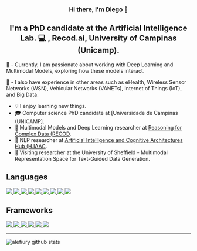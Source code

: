 <h3 align="center">
Hi there, I'm Diego 👋
</h3>

<h2 align="center">
I'm a PhD candidate at the Artificial Intelligence Lab. 💻 , Recod.ai, University of Campinas (Unicamp).
</h2> 

🔭 - Currently, I am passionate about working with Deep Learning and Multimodal Models, exploring how these models interact.

🌱 - I also have experience in other areas such as eHealth, Wireless Sensor Networks (WSN), Vehicular Networks (VANETs), Internet of Things (IoT), and Big Data.

- 💡 I enjoy learning new things.
- 🎓 Computer science PhD candidate at [Universidade de Campinas (UNICAMP].
- 🔎 Multimodal Models and Deep Learning researcher at [Reasoning for Complex Data (RECOD](https://recod.ai/equipe/).
- 🔎 NLP researcher at [Artificial Intelligence and Cognitive Architectures Hub (H.IAAC](https://hiaac.unicamp.br/students/).
- 🔎 Visiting researcher at the University of Sheffield - Multimodal Representation Space for Text-Guided Data Generation.

## Languages

<a href="">
  <img src="https://img.shields.io/badge/Python-3776AB?style=for-the-badge&logo=python&logoColor=white">
</a>
<a href="">
  <img src="https://img.shields.io/badge/C-00599C?style=for-the-badge&logo=c&logoColor=white">
</a>
<a href="">
  <img src="https://img.shields.io/badge/C%2B%2B-00599C?style=for-the-badge&logo=c%2B%2B&logoColor=white">
</a>
<a href="">
  <img src="https://img.shields.io/badge/Java-ED8B00?style=for-the-badge&logo=java&logoColor=white">
</a>
<a href="">
  <img src="https://img.shields.io/badge/HTML5-E34F26?style=for-the-badge&logo=html5&logoColor=white">
</a>
<a href="">
  <img src="https://img.shields.io/badge/CSS3-1572B6?style=for-the-badge&logo=css3&logoColor=white">
</a>
<a href="">
  <img src="https://img.shields.io/badge/mysql-%2300f.svg?style=for-the-badge&logo=mysql&logoColor=white">
</a>
<a href="">
  <img src="https://img.shields.io/badge/latex-%23008080.svg?style=for-the-badge&logo=latex&logoColor=white">
</a>
<a href="">
<img src="https://img.shields.io/badge/Shell_Script-121011?style=for-the-badge&logo=gnu-bash&logoColor=white">
</a>

## Frameworks

<a href="">
  <img src="https://img.shields.io/badge/PyTorch-EE4C2C?style=for-the-badge&logo=PyTorch&logoColor=white">
</a>
<a href="">
  <img src="https://img.shields.io/badge/TensorFlow-FF6F00?style=for-the-badge&logo=TensorFlow&logoColor=white">
</a>
<a href="">
  <img src="https://img.shields.io/badge/Keras-D00000?style=for-the-badge&logo=Keras&logoColor=white">
</a>
<a href="">
  <img src="https://img.shields.io/badge/scikit_learn-F7931E?style=for-the-badge&logo=scikit-learn&logoColor=white">
</a>

<a href="">
  <img src="https://img.shields.io/badge/Numpy-777BB4?style=for-the-badge&logo=numpy&logoColor=white">
</a>
<a href="">
  <img src="https://img.shields.io/badge/Pandas-2C2D72?style=for-the-badge&logo=pandas&logoColor=white">
</a>

<hr/>

![alefiury github stats](https://github-readme-stats.vercel.app/api?username=alyssonbm&count_private=true&show_icons=true&theme=calm)
